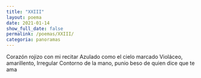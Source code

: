 ```yaml
---
title: "XXIII"
layout: poema
date: 2021-01-14
show_full_date: false
permalink: /poemas/XXIII/
categoria: panoramas
---
```

Corazón rojizo con mi recitar
Azulado como el cielo marcado
Violáceo, amarillento, Irregular
Contorno de la mano, punio
beso de quien dice que te ama
